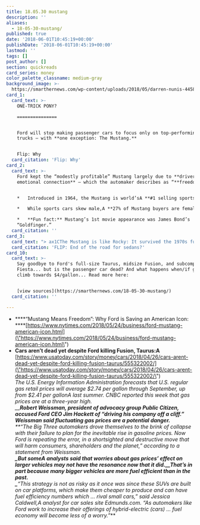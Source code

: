 ```yaml
---
title: 18.05.30 mustang
description: ''
aliases:
  - 18-05-30-mustang/
published: true
date: '2018-06-01T10:45:19+00:00'
publishDate: '2018-06-01T10:45:19+00:00'
lastmod: ''
tags: []
post_author: []
section: quickreads
card_series: money
color_palette_classname: medium-gray
background_image: >-
  https://smarthernews.com/wp-content/uploads/2018/05/darren-nunis-445861-unsplash-scaled.jpg
card_1:
  card_text: >-
    ONE-TRICK PONY?

    ===============


    Ford will stop making passenger cars to focus only on top-performing SUVs &
    trucks — with **one exception: The Mustang.**


    Flip: Why
  card_citation: 'Flip: Why'
card_2:
  card_text: >-
    Ford kept the “modestly profitable” Mustang largely due to **drivers’
    emotional connection** – which the automaker describes as “**freedom**.”


    *   Introduced in 1964, the Mustang is world’sA **#1 selling sports car.**

    *   While sports cars skew male,A **27% of Mustang buyers are female.**

    *   **Fun fact:** Mustang’s 1st movie appearance was James Bond’s
    “Goldfinger.”
  card_citation: ''
card_3:
  card_text: "> ax1CThe Mustang is like Rocky: It survived the 1970s fuel crisis, the glam 1980s, the move to S.U.V.s. Itax19s made it through every round of cuts.ax1Dn> n> James Farley Jr., Fordax19s President of Global MarketsnnFLIP: End of the road for sedans?"
  card_citation: 'FLIP: End of the road for sedans?'
card_10:
  card_text: >-
    Say goodbye to Ford's full-size Taurus, midsize Fusion, and subcompact
    Fiesta... but is the passenger car dead? And what happens when/if gas prices
    climb towards $4/gallon... Read more here:


    [view sources](https://smarthernews.com/18-05-30-mustang/)
  card_citation: ''

---
```

*   ****“Mustang Means Freedom”: Why Ford is Saving an American Icon:  
    ****[https://www.nytimes.com/2018/05/24/business/ford-mustang-american-icon.html](\"https://www.nytimes.com/2018/05/24/business/ford-mustang-american-icon.html\")
*   **Cars aren’t dead yet despite Ford killing Fusion, Taurus:A** [https://www.usatoday.com/story/money/cars/2018/04/26/cars-arent-dead-yet-despite-ford-killing-fusion-taurus/555322002/](\"https://www.usatoday.com/story/money/cars/2018/04/26/cars-arent-dead-yet-despite-ford-killing-fusion-taurus/555322002/\")  
    _The U.S. Energy Information Administration forecasts that U.S. regular gas retail prices will average $2.74 per gallon through September, up from $2.41 per gallonA last summer. CNBC reported this week that gas prices are at a three-year high.  
    __**Robert Weissman, president of advocacy group Public Citizen, accused Ford CEO Jim Hackett of “driving his company off a cliff.” Weissman said fluctuating gas prices are a potential danger.**  
    _**_“The Big Three automakers drove themselves to the brink of collapse with their failure to plan for the inevitable rise in gasoline prices. Now Ford is repeating the error, in a shortsighted and destructive move that will harm consumers, shareholders and the planet,” according to a statement from Weissman.  
    _**_But someA analysts said that worries about gas prices’ effect on larger vehicles may not have the resonance now that it did.__That’s in part because many bigger vehicles are more fuel efficient than in the past.  
    _**_“This strategy is not as risky as it once was since these SUVs are built on car platforms, which make them cheaper to produce and can have fuel efficiency numbers which … rival small cars,” said Jessica Caldwell,A analyst for car sales site Edmunds.com. “As automakers like Ford work to increase their offerings of hybrid-electric (cars) … fuel economy will become less of a worry.”_**
